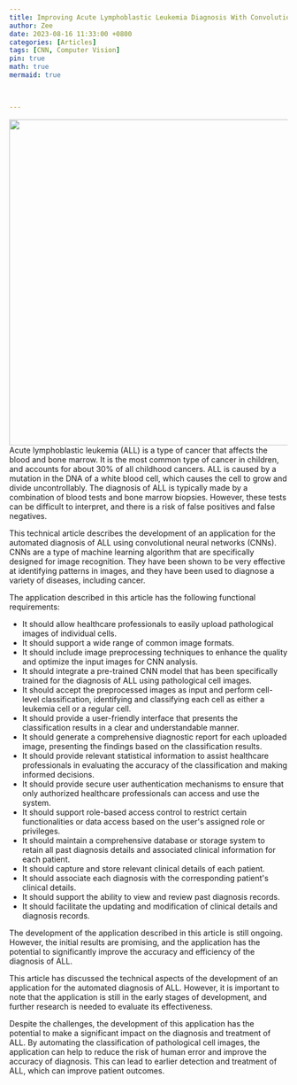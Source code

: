 ```yaml
---
title: Improving Acute Lymphoblastic Leukemia Diagnosis With Convolutional Neural Nework (CNN)
author: Zee
date: 2023-08-16 11:33:00 +0800
categories: [Articles]
tags: [CNN, Computer Vision]
pin: true
math: true
mermaid: true

  

---
```

<img src="https://nci-media.cancer.gov/pdq/media/images/526538.jpg" width="972" height="589">

<br>
Acute lymphoblastic leukemia (ALL) is a type of cancer that affects the blood and bone marrow. It is the most common type of cancer in children, and accounts for about 30% of all childhood cancers. ALL is caused by a mutation in the DNA of a white blood cell, which causes the cell to grow and divide uncontrollably. The diagnosis of ALL is typically made by a combination of blood tests and bone marrow biopsies. However, these tests can be difficult to interpret, and there is a risk of false positives and false negatives.


This technical article describes the development of an application for the automated diagnosis of ALL using convolutional neural networks (CNNs). CNNs are a type of machine learning algorithm that are specifically designed for image recognition. They have been shown to be very effective at identifying patterns in images, and they have been used to diagnose a variety of diseases, including cancer.


The application described in this article has the following functional requirements:

* It should allow healthcare professionals to easily upload pathological images of individual cells.
* It should support a wide range of common image formats.
* It should include image preprocessing techniques to enhance the quality and optimize the input images for CNN analysis.
* It should integrate a pre-trained CNN model that has been specifically trained for the diagnosis of ALL using pathological cell images.
* It should accept the preprocessed images as input and perform cell-level classification, identifying and classifying each cell as either a leukemia cell or a regular cell.
* It should provide a user-friendly interface that presents the classification results in a clear and understandable manner.
* It should generate a comprehensive diagnostic report for each uploaded image, presenting the findings based on the classification results.
* It should provide relevant statistical information to assist healthcare professionals in evaluating the accuracy of the classification and making informed decisions.
* It should provide secure user authentication mechanisms to ensure that only authorized healthcare professionals can access and use the system.
* It should support role-based access control to restrict certain functionalities or data access based on the user's assigned role or privileges.
* It should maintain a comprehensive database or storage system to retain all past diagnosis details and associated clinical information for each patient.
* It should capture and store relevant clinical details of each patient.
* It should associate each diagnosis with the corresponding patient's clinical details.
* It should support the ability to view and review past diagnosis records.
* It should facilitate the updating and modification of clinical details and diagnosis records.

The development of the application described in this article is still ongoing. However, the initial results are promising, and the application has the potential to significantly improve the accuracy and efficiency of the diagnosis of ALL.

This article has discussed the technical aspects of the development of an application for the automated diagnosis of ALL. However, it is important to note that the application is still in the early stages of development, and further research is needed to evaluate its effectiveness.

Despite the challenges, the development of this application has the potential to make a significant impact on the diagnosis and treatment of ALL. By automating the classification of pathological cell images, the application can help to reduce the risk of human error and improve the accuracy of diagnosis. This can lead to earlier detection and treatment of ALL, which can improve patient outcomes.

